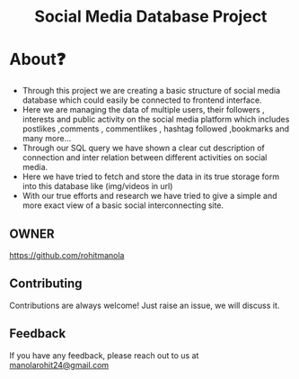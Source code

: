 <h1 align="center">Social Media Database Project</h1>

# About❓
<ul>
<li>Through this project  we are creating a basic structure of social media database which could easily be connected to frontend interface.  </li>
<li>Here we are managing the data of multiple users, their followers  , interests and public activity on the social media platform which includes postlikes ,comments , commentlikes , hashtag followed ,bookmarks and many more... </li>
<li>Through our SQL query we have shown a clear cut description of connection and inter relation between different activities on social media. </li>
<li>Here we have  tried to fetch and store the  data in its true storage form into this database like (img/videos in url) </li>
<li>With our true efforts and research  we have tried to give a simple and more exact view of a basic social interconnecting site.</li>
</ul>

## OWNER
https://github.com/rohitmanola

## Contributing

Contributions are always welcome!
Just raise an issue, we will discuss it.


## Feedback

If you have any feedback, please reach out to us at manolarohit24@gmail.com
